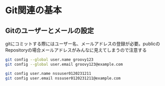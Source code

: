 # Git関連の基本

## Gitのユーザーとメールの設定
gitにコミットする際にはユーザー名、メールアドレスの登録が必要。publicのRepositoryの場合メールアドレスがみんなに見えてしまうので注意する

```bash
git config --global user.name groovy123
git config --global user.email groovy123@example.com

git config user.name nssuser0120231211
git config user.email nssuser0120231211@example.com
```